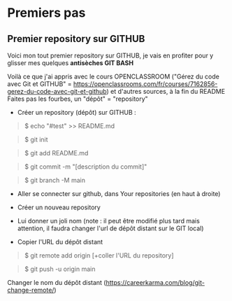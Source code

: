 # Premiers pas



## Premier repository sur GITHUB

Voici mon tout premier repository sur GITHUB, je vais en profiter pour y glisser mes quelques **antisèches GIT BASH**

Voilà ce que j'ai appris avec le cours OPENCLASSROOM ("Gérez du code avec Git et GITHUB" = https://openclassrooms.com/fr/courses/7162856-gerez-du-code-avec-git-et-github) et d'autres sources, à la fin du README
Faites pas les fourbes, un "dépôt" = "repository"


- Créer un repository (dépôt) sur GITHUB :
> $ echo "#test" >> README.md

> $ git init

> $ git add README.md

> $ git commit -m "[description du commit]"

> $ git branch -M main

- Aller se connecter sur github, dans Your repositories (en haut à droite)

- Créer un nouveau repository

- Lui donner un joli nom (note : il peut être modifié plus tard mais attention, il faudra changer l'url de dépôt distant sur le GIT local)

- Copier l'URL du dépôt distant

> $ git remote add origin [+coller l'URL du repository]

> $ git push  -u origin main 

Changer le nom du dépôt distant
(https://careerkarma.com/blog/git-change-remote/) 
